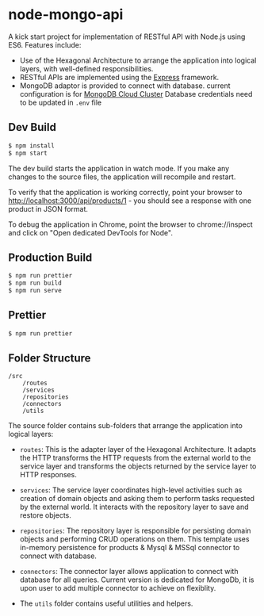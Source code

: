 # node-mongo-api

A kick start project for implementation of RESTful API with Node.js using ES6.
Features include:

-   Use of the Hexagonal Architecture to arrange the application into logical
    layers, with well-defined responsibilities.
-   RESTful APIs are implemented using the [Express](http://expressjs.com/)
    framework.
-   MongoDB adaptor is provided to connect with database. current configuration
    is for [MongoDB Cloud Cluster](https://cloud.mongodb.com/) Database
    credentials need to be updated in `.env` file

## Dev Build

```bash
$ npm install
$ npm start
```

The dev build starts the application in watch mode. If you make any changes to
the source files, the application will recompile and restart.

To verify that the application is working correctly, point your browser to
[http://localhost:3000/api/products/1](http://localhost:3000/api/products/1) -
you should see a response with one product in JSON format.

To debug the application in Chrome, point the browser to chrome://inspect and
click on "Open dedicated DevTools for Node".

## Production Build

```bash
$ npm run prettier
$ npm run build
$ npm run serve
```

## Prettier

```bash
$ npm run prettier
```

## Folder Structure

```
/src
    /routes
    /services
    /repositories
    /connectors
    /utils
```

The source folder contains sub-folders that arrange the application into logical
layers:

-   `routes`: This is the adapter layer of the Hexagonal Architecture. It adapts
    the HTTP transforms the HTTP requests from the external world to the service
    layer and transforms the objects returned by the service layer to HTTP
    responses.

-   `services`: The service layer coordinates high-level activities such as
    creation of domain objects and asking them to perform tasks requested by the
    external world. It interacts with the repository layer to save and restore
    objects.

-   `repositories`: The repository layer is responsible for persisting domain
    objects and performing CRUD operations on them. This template uses in-memory
    persistence for products & Mysql & MSSql connector to connect with database.

-   `connectors`: The connector layer allows application to connect with
    database for all queries. Current version is dedicated for MongoDb, it is
    upon user to add multiple connector to achieve on flexiblity.

-   The `utils` folder contains useful utilities and helpers.
